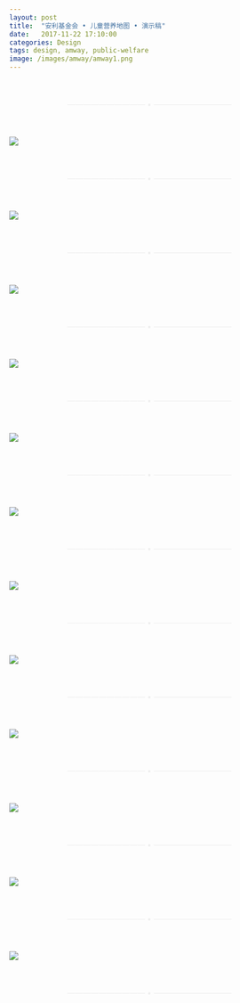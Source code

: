 ```yaml
---
layout: post
title:  "安利基金会 • 儿童营养地图 • 演示稿"
date:   2017-11-22 17:10:00
categories: Design
tags: design, amway, public-welfare
image: /images/amway/amway1.png
---
```


<p style="margin-top:50px; margin-bottom:50px; text-align:center; color:#eeeeee">—————————— • ——————————</p>

![](/images/amway/amway2.png)

<p style="margin-top:50px; margin-bottom:50px; text-align:center; color:#eeeeee">—————————— • ——————————</p>

![](/images/amway/amway3.png)

<p style="margin-top:50px; margin-bottom:50px; text-align:center; color:#eeeeee">—————————— • ——————————</p>

![](/images/amway/amway4.png)

<p style="margin-top:50px; margin-bottom:50px; text-align:center; color:#eeeeee">—————————— • ——————————</p>

![](/images/amway/amway5.png)

<p style="margin-top:50px; margin-bottom:50px; text-align:center; color:#eeeeee">—————————— • ——————————</p>

![](/images/amway/amway6.png)

<p style="margin-top:50px; margin-bottom:50px; text-align:center; color:#eeeeee">—————————— • ——————————</p>

![](/images/amway/amway8.png)

<p style="margin-top:50px; margin-bottom:50px; text-align:center; color:#eeeeee">—————————— • ——————————</p>

![](/images/amway/amway9.png)

<p style="margin-top:50px; margin-bottom:50px; text-align:center; color:#eeeeee">—————————— • ——————————</p>

![](/images/amway/amway10.png)

<p style="margin-top:50px; margin-bottom:50px; text-align:center; color:#eeeeee">—————————— • ——————————</p>

![](/images/amway/amway12.png)

<p style="margin-top:50px; margin-bottom:50px; text-align:center; color:#eeeeee">—————————— • ——————————</p>

![](/images/amway/amway13.png)

<p style="margin-top:50px; margin-bottom:50px; text-align:center; color:#eeeeee">—————————— • ——————————</p>

![](/images/amway/amway14.png)

<p style="margin-top:50px; margin-bottom:50px; text-align:center; color:#eeeeee">—————————— • ——————————</p>

![](/images/amway/amway15.png)

<p style="margin-top:50px; margin-bottom:50px; text-align:center; color:#eeeeee">—————————— • ——————————</p>
